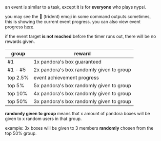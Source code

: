 <script>
  import DocsTemplate from "$lib/components/docs/DocsTemplate.svelte"
  import ItemModal from "$lib/components/docs/ItemModal.svelte"
  import DocsHeader from '$lib/components/docs/DocsHeader.svelte';
</script>

<DocsTemplate title='events' description="" />

<DocsHeader header='h2' text="what is an event" />

an event is similar to a task, except it is for **everyone** who plays nypsi.

you may see the 🔱 (trident) emoji in some command outputs sometimes, this is showing the current event progress. you can also view event progress [here](/events).

<DocsHeader header='h2' text="event rewards" />

if the event target **is not reached** before the timer runs out, there will be no rewards given.

| group    | reward                                                                             |
| -------- | ---------------------------------------------------------------------------------- |
| #1       | 1x <ItemModal item="pandora_box">pandora's box</ItemModal> guaranteed              |
| #1 - #5  | 2x <ItemModal item="pandora_box">pandora's box</ItemModal> randomly given to group |
| top 2.5% | event achievement progress                                                         |
| top 5%   | 5x <ItemModal item="pandora_box">pandora's box</ItemModal> randomly given to group |
| top 10%  | 4x <ItemModal item="pandora_box">pandora's box</ItemModal> randomly given to group |
| top 50%  | 3x <ItemModal item="pandora_box">pandora's box</ItemModal> randomly given to group |

**randomly given to group** means that x amount of pandora boxes will be given to x random users in that group.

example: 3x boxes will be given to 3 members **randomly** chosen from the top 50% group.

